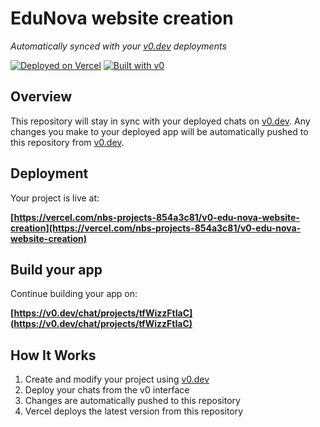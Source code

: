 # EduNova website creation

*Automatically synced with your [v0.dev](https://v0.dev) deployments*

[![Deployed on Vercel](https://img.shields.io/badge/Deployed%20on-Vercel-black?style=for-the-badge&logo=vercel)](https://vercel.com/nbs-projects-854a3c81/v0-edu-nova-website-creation)
[![Built with v0](https://img.shields.io/badge/Built%20with-v0.dev-black?style=for-the-badge)](https://v0.dev/chat/projects/tfWizzFtIaC)

## Overview

This repository will stay in sync with your deployed chats on [v0.dev](https://v0.dev).
Any changes you make to your deployed app will be automatically pushed to this repository from [v0.dev](https://v0.dev).

## Deployment

Your project is live at:

**[https://vercel.com/nbs-projects-854a3c81/v0-edu-nova-website-creation](https://vercel.com/nbs-projects-854a3c81/v0-edu-nova-website-creation)**

## Build your app

Continue building your app on:

**[https://v0.dev/chat/projects/tfWizzFtIaC](https://v0.dev/chat/projects/tfWizzFtIaC)**

## How It Works

1. Create and modify your project using [v0.dev](https://v0.dev)
2. Deploy your chats from the v0 interface
3. Changes are automatically pushed to this repository
4. Vercel deploys the latest version from this repository